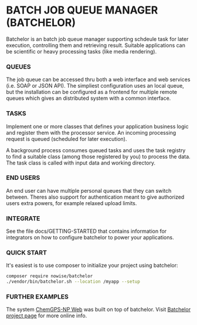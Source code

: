 # BATCH JOB QUEUE MANAGER (BATCHELOR)

Batchelor is an batch job queue manager supporting schdeule task for later 
execution, controlling them and retrieving result. Suitable applications can be
scientific or heavy processing tasks (like media rendering).

### QUEUES

The job queue can be accessed thru both a web interface and web services (i.e. 
SOAP or JSON API). The simpliest configuration uses an local queue, but the 
installation can be configured as a frontend for multiple remote queues which 
gives an distributed system with a common interface.

### TASKS

Implement one or more classes that defines your application business logic
and register them with the processor service. An incoming processing request 
is queued (scheduled for later execution). 

A background process consumes queued tasks and uses the task registry to find 
a suitable class (among those registered by you) to process the data. The task
class is called with input data and working directory.

### END USERS

An end user can have multiple personal queues that they can switch between. 
Theres also support for authentication meant to give authorized users extra 
powers, for example relaxed upload limits.

### INTEGRATE

See the file docs/GETTING-STARTED that contains information for integrators on
how to configure batchelor to power your applications.

### QUICK START

It's easiest is to use composer to initialize your project using batchelor:

```bash
composer require nowise/batchelor
./vendor/bin/batchelor.sh --location /myapp --setup
```

### FURTHER EXAMPLES

The system [ChemGPS-NP Web](https://chemgps.bmc.uu.se/) was built on top of
batchelor. Visit [Batchelor project page](https://nowise.se/oss/batchelor) 
for more online info.
